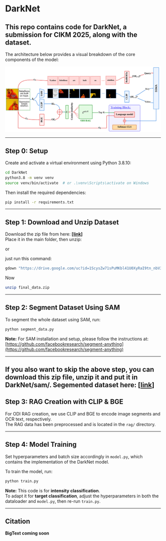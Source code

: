 # DarkNet  

This repo contains code for **DarkNet**, a submission for **CIKM 2025**, along with the dataset.
---

The architecture below provides a visual breakdown of the core components of the model:

![Model Architecture](rag/darknet.jpg)

---
## Step 0: Setup

Create and activate a virtual environment using Python 3.8.10:

```bash
cd DarkNet
python3.8 -m venv venv
source venv/bin/activate  # or .\venv\Scripts\activate on Windows
```

Then install the required dependencies:

```bash
pip install -r requirements.txt
```

---

## Step 1: Download and Unzip Dataset

Download the zip file from here: **[[link](https://drive.google.com/file/d/1ScysZw71sPuMKbl41U0XyRaI9tn_nbV3/view?usp=sharing)]**  
Place it in the main folder, then unzip:

or 

just run this command:

```bash
gdown "https://drive.google.com/uc?id=1ScysZw71sPuMKbl41U0XyRaI9tn_nbV3"
```
Now
```bash
unzip final_data.zip
```

---

## Step 2: Segment Dataset Using SAM

To segment the whole dataset using SAM, run:

```bash
python segment_data.py
```

**Note:** For SAM installation and setup, please follow the instructions at:  
[https://github.com/facebookresearch/segment-anything](https://github.com/facebookresearch/segment-anything)

---
If you also want to skip the above step, you can download this zip file, unzip it and put it in DarkNet/sam/.
Segemented dataset here: **[[link](https://drive.google.com/file/d/1vzOKmLz7dvdoHR0GJO0Q3qosi8EAlh-I/view?usp=sharing)]** 
---

## Step 3: RAG Creation with CLIP & BGE

For ODI RAG creation, we use CLIP and BGE to encode image segments and OCR text, respectively.  
The RAG data has been preprocessed and is located in the `rag/` directory.

---

## Step 4: Model Training

Set hyperparameters and batch size accordingly in `model.py`, which contains the implementation of the DarkNet model.

To train the model, run:

```bash
python train.py
```

**Note:** This code is for **intensity classification**.  
To adapt it for **target classification**, adjust the hyperparameters in both the dataloader and `model.py`, then re-run `train.py`.

---

## Citation

**BigText coming soon**
